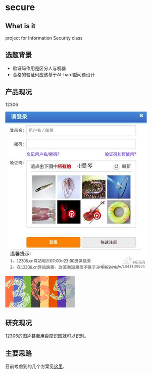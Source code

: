 # secure
## What is it
project for Information Security class

## 选题背景
- 验证码作用是区分人与机器
- 合格的验证码应该基于AI-hard型问题设计

## 产品现况
12306

![](src/12306.jpg)

![](src/365.png)


## 研究现况
12306的图片甚至用百度识图就可以识别。

## 主要思路
目前考虑到的几个方案见[这里](scheme.md).
